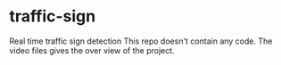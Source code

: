 # traffic-sign
Real time traffic sign detection 
This repo doesn't contain any code. The video files gives the over view of the project.
